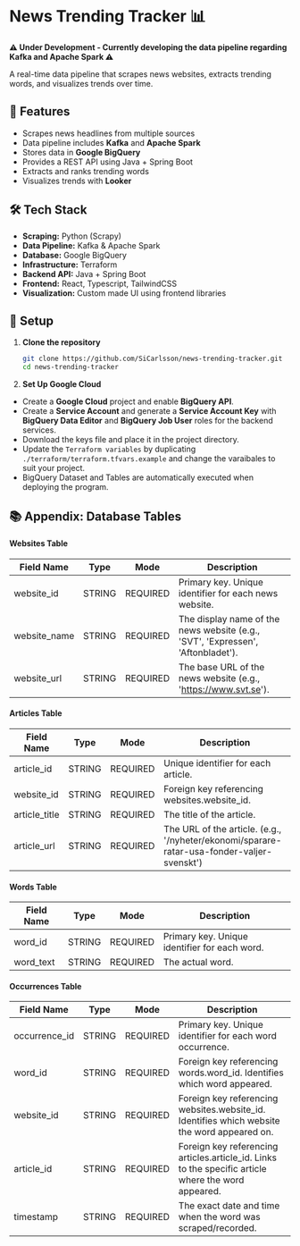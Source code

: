 # News Trending Tracker 📊  
**⚠️ Under Development - Currently developing the data pipeline regarding Kafka and Apache Spark ⚠️**

A real-time data pipeline that scrapes news websites, extracts trending words, and visualizes trends over time.  

## 🚀 Features  
- Scrapes news headlines from multiple sources  
- Data pipeline includes **Kafka** and **Apache Spark**
- Stores data in **Google BigQuery**  
- Provides a REST API using Java + Spring Boot  
- Extracts and ranks trending words
- Visualizes trends with **Looker**  

## 🛠️ Tech Stack  
- **Scraping:** Python (Scrapy)  
- **Data Pipeline:** Kafka & Apache Spark  
- **Database:** Google BigQuery
- **Infrastructure:** Terraform
- **Backend API:** Java + Spring Boot
- **Frontend:** React, Typescript, TailwindCSS
- **Visualization:** Custom made UI using frontend libraries 

## 🔧 Setup  
1. **Clone the repository**  
   ```bash
   git clone https://github.com/SiCarlsson/news-trending-tracker.git  
   cd news-trending-tracker

2. **Set Up Google Cloud**
- Create a **Google Cloud** project and enable **BigQuery API**.  
- Create a **Service Account** and generate a **Service Account Key** with **BigQuery Data Editor** and **BigQuery Job User** roles for the backend services.
- Download the keys file and place it in the project directory.  
- Update the `Terraform variables` by duplicating `./terraform/terraform.tfvars.example` and change the varaibales to suit your project.
- BigQuery Dataset and Tables are automatically executed when deploying the program.

## 📚 Appendix: Database Tables
#### Websites Table
| Field Name   | Type   | Mode     | Description |
|--------------|--------|----------|-------------|
| website_id   | STRING | REQUIRED | Primary key. Unique identifier for each news website. 
| website_name | STRING | REQUIRED | The display name of the news website (e.g., 'SVT', 'Expressen', 'Aftonbladet'). 
| website_url  | STRING | REQUIRED | The base URL of the news website (e.g., 'https://www.svt.se'). 

#### Articles Table
| Field Name    | Type   | Mode     | Description |
|---------------|--------|----------|-------------|
| article_id    | STRING | REQUIRED | Unique identifier for each article. 
| website_id    | STRING | REQUIRED | Foreign key referencing websites.website_id. 
| article_title | STRING | REQUIRED | The title of the article. 
| article_url   | STRING | REQUIRED | The URL of the article. (e.g., '/nyheter/ekonomi/sparare-ratar-usa-fonder-valjer-svenskt')

#### Words Table
| Field Name  | Type   | Mode     | Description |
|-------------|--------|----------|-------------|
| word_id     | STRING | REQUIRED | Primary key. Unique identifier for each word.
| word_text   | STRING | REQUIRED | The actual word. 

#### Occurrences Table
| Field Name    | Type   | Mode     | Description |
|---------------|--------|----------|-------------|
| occurrence_id | STRING | REQUIRED | Primary key. Unique identifier for each word occurrence.
| word_id       | STRING | REQUIRED | Foreign key referencing words.word_id. Identifies which word appeared.
| website_id    | STRING | REQUIRED | Foreign key referencing websites.website_id. Identifies which website the word appeared on.
| article_id    | STRING | REQUIRED | Foreign key referencing articles.article_id. Links to the specific article where the word appeared. 
| timestamp     | STRING | REQUIRED | The exact date and time when the word was scraped/recorded. 
